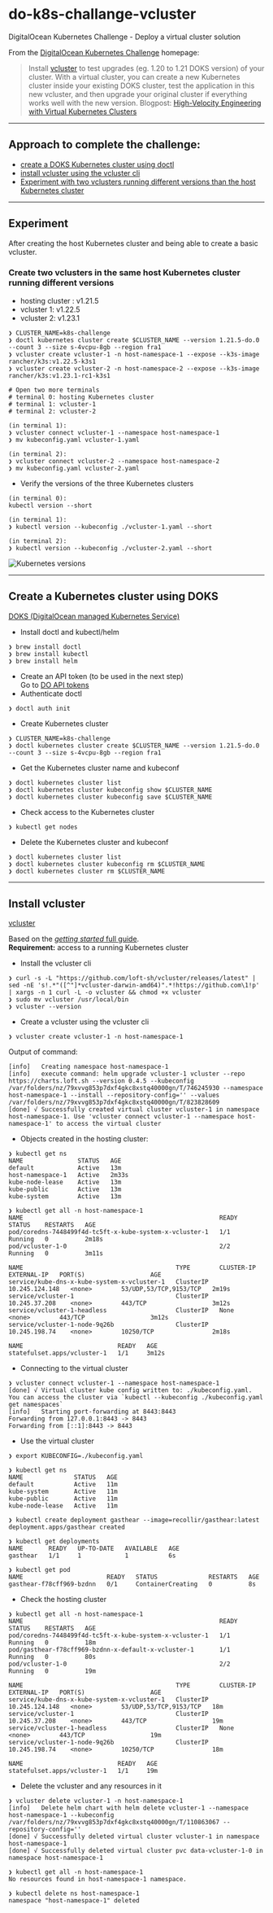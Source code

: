 # do-k8s-challange-vcluster
DigitalOcean Kubernetes Challenge - Deploy a virtual cluster solution

From the [DigitalOcean Kubernetes Challenge](https://www.digitalocean.com/community/pages/kubernetes-challenge) homepage:

> Install [vcluster](https://www.vcluster.com/) to test upgrades (eg. 1.20 to 1.21 DOKS version) of your cluster. With a virtual cluster, you can create a new Kubernetes cluster inside your existing DOKS cluster, test the application in this new vcluster, and then upgrade your original cluster if everything works well with the new version. Blogpost: [High-Velocity Engineering with Virtual Kubernetes Clusters](https://loft-sh.medium.com/high-velocity-engineering-with-virtual-kubernetes-clusters-7df929ac6d0a)

---

## Approach to complete the challenge:

- [create a DOKS Kubernetes cluster using doctl](#create-a-kubernetes-cluster-using-doks)
- [install vcluster using the vcluster cli](#install-vcluster)
- [Experiment with two vclusters running different versions than the host Kubernetes cluster](#experiment)

---

## Experiment

After creating the host Kubernetes cluster and being able to create a basic vcluster.

### Create two vclusters in the same host Kubernetes cluster running different versions  
- hosting cluster : v1.21.5
- vcluster 1: v1.22.5
- vcluster 2: v1.23.1

```
❯ CLUSTER_NAME=k8s-challenge
❯ doctl kubernetes cluster create $CLUSTER_NAME --version 1.21.5-do.0 --count 3 --size s-4vcpu-8gb --region fra1
❯ vcluster create vcluster-1 -n host-namespace-1 --expose --k3s-image rancher/k3s:v1.22.5-k3s1
❯ vcluster create vcluster-2 -n host-namespace-2 --expose --k3s-image rancher/k3s:v1.23.1-rc1-k3s1

# Open two more terminals
# terminal 0: hosting Kubernetes cluster
# terminal 1: vcluster-1
# terminal 2: vcluster-2

(in terminal 1):
❯ vcluster connect vcluster-1 --namespace host-namespace-1
❯ mv kubeconfig.yaml vcluster-1.yaml

(in terminal 2):
❯ vcluster connect vcluster-2 --namespace host-namespace-2
❯ mv kubeconfig.yaml vcluster-2.yaml
```

- Verify the versions of the three Kubernetes clusters
```
(in terminal 0):
kubectl version --short

(in terminal 1):
❯ kubectl version --kubeconfig ./vcluster-1.yaml --short

(in terminal 2):
❯ kubectl version --kubeconfig ./vcluster-2.yaml --short
```

![Kubernetes versions](screenshot1.png)

---

## Create a Kubernetes cluster using DOKS
[DOKS (DigitalOcean managed Kubernetes Service)](https://www.digitalocean.com/products/kubernetes/)

- Install doctl and kubectl/helm
```
❯ brew install doctl
❯ brew install kubectl
❯ brew install helm
```
- Create an API token (to be used in the next step)  
Go to [DO API tokens](https://cloud.digitalocean.com/account/api/tokens)
- Authenticate doctl
```
❯ doctl auth init
```
- Create Kubernetes cluster
```
❯ CLUSTER_NAME=k8s-challenge
❯ doctl kubernetes cluster create $CLUSTER_NAME --version 1.21.5-do.0 --count 3 --size s-4vcpu-8gb --region fra1
```
- Get the Kubernetes cluster name and kubeconf
```
❯ doctl kubernetes cluster list
❯ doctl kubernetes cluster kubeconfig show $CLUSTER_NAME
❯ doctl kubernetes cluster kubeconfig save $CLUSTER_NAME
```
- Check access to the Kubernetes cluster
```
❯ kubectl get nodes
```
- Delete the Kubernetes cluster and kubeconf
```
❯ doctl kubernetes cluster list
❯ doctl kubernetes cluster kubeconfig rm $CLUSTER_NAME
❯ doctl kubernetes cluster rm $CLUSTER_NAME
```

---

## Install vcluster
[vcluster](https://www.vcluster.com)

Based on the [_getting started_ full guide](https://www.vcluster.com/docs/getting-started/setup).  
**Requirement:** access to a running Kubernetes cluster
- Install the vcluster cli
```
❯ curl -s -L "https://github.com/loft-sh/vcluster/releases/latest" | sed -nE 's!.*"([^"]*vcluster-darwin-amd64)".*!https://github.com\1!p' | xargs -n 1 curl -L -o vcluster && chmod +x vcluster
❯ sudo mv vcluster /usr/local/bin
❯ vcluster --version
```
- Create a vcluster using the vcluster cli
```
❯ vcluster create vcluster-1 -n host-namespace-1
```
Output of command:
```
[info]   Creating namespace host-namespace-1
[info]   execute command: helm upgrade vcluster-1 vcluster --repo https://charts.loft.sh --version 0.4.5 --kubeconfig /var/folders/nz/79xvvg853p7dxf4gkc8xstq40000gn/T/746245930 --namespace host-namespace-1 --install --repository-config='' --values /var/folders/nz/79xvvg853p7dxf4gkc8xstq40000gn/T/823828609
[done] √ Successfully created virtual cluster vcluster-1 in namespace host-namespace-1. Use 'vcluster connect vcluster-1 --namespace host-namespace-1' to access the virtual cluster
```
- Objects created in the hosting cluster:
```
❯ kubectl get ns
NAME               STATUS   AGE
default            Active   13m
host-namespace-1   Active   2m33s
kube-node-lease    Active   13m
kube-public        Active   13m
kube-system        Active   13m

❯ kubectl get all -n host-namespace-1
NAME                                                      READY   STATUS    RESTARTS   AGE
pod/coredns-7448499f4d-tc5ft-x-kube-system-x-vcluster-1   1/1     Running   0          2m18s
pod/vcluster-1-0                                          2/2     Running   0          3m11s

NAME                                          TYPE        CLUSTER-IP       EXTERNAL-IP   PORT(S)                  AGE
service/kube-dns-x-kube-system-x-vcluster-1   ClusterIP   10.245.124.148   <none>        53/UDP,53/TCP,9153/TCP   2m19s
service/vcluster-1                            ClusterIP   10.245.37.208    <none>        443/TCP                  3m12s
service/vcluster-1-headless                   ClusterIP   None             <none>        443/TCP                  3m12s
service/vcluster-1-node-9q26b                 ClusterIP   10.245.198.74    <none>        10250/TCP                2m18s

NAME                          READY   AGE
statefulset.apps/vcluster-1   1/1     3m12s
```
- Connecting to the virtual cluster
```
❯ vcluster connect vcluster-1 --namespace host-namespace-1
[done] √ Virtual cluster kube config written to: ./kubeconfig.yaml. You can access the cluster via `kubectl --kubeconfig ./kubeconfig.yaml get namespaces`
[info]   Starting port-forwarding at 8443:8443
Forwarding from 127.0.0.1:8443 -> 8443
Forwarding from [::1]:8443 -> 8443
```
- Use the virtual cluster
```
❯ export KUBECONFIG=./kubeconfig.yaml

❯ kubectl get ns
NAME              STATUS   AGE
default           Active   11m
kube-system       Active   11m
kube-public       Active   11m
kube-node-lease   Active   11m

❯ kubectl create deployment gasthear --image=recollir/gasthear:latest
deployment.apps/gasthear created

❯ kubectl get deployments
NAME       READY   UP-TO-DATE   AVAILABLE   AGE
gasthear   1/1     1            1           6s

❯ kubectl get pod
NAME                       READY   STATUS              RESTARTS   AGE
gasthear-f78cff969-bzdnn   0/1     ContainerCreating   0          8s
```
- Check the hosting cluster
```
❯ kubectl get all -n host-namespace-1
NAME                                                      READY   STATUS    RESTARTS   AGE
pod/coredns-7448499f4d-tc5ft-x-kube-system-x-vcluster-1   1/1     Running   0          18m
pod/gasthear-f78cff969-bzdnn-x-default-x-vcluster-1       1/1     Running   0          80s
pod/vcluster-1-0                                          2/2     Running   0          19m

NAME                                          TYPE        CLUSTER-IP       EXTERNAL-IP   PORT(S)                  AGE
service/kube-dns-x-kube-system-x-vcluster-1   ClusterIP   10.245.124.148   <none>        53/UDP,53/TCP,9153/TCP   18m
service/vcluster-1                            ClusterIP   10.245.37.208    <none>        443/TCP                  19m
service/vcluster-1-headless                   ClusterIP   None             <none>        443/TCP                  19m
service/vcluster-1-node-9q26b                 ClusterIP   10.245.198.74    <none>        10250/TCP                18m

NAME                          READY   AGE
statefulset.apps/vcluster-1   1/1     19m
```
- Delete the vcluster and any resources in it
```
❯ vcluster delete vcluster-1 -n host-namespace-1
[info]   Delete helm chart with helm delete vcluster-1 --namespace host-namespace-1 --kubeconfig /var/folders/nz/79xvvg853p7dxf4gkc8xstq40000gn/T/110863067 --repository-config=''
[done] √ Successfully deleted virtual cluster vcluster-1 in namespace host-namespace-1
[done] √ Successfully deleted virtual cluster pvc data-vcluster-1-0 in namespace host-namespace-1

❯ kubectl get all -n host-namespace-1
No resources found in host-namespace-1 namespace.

❯ kubectl delete ns host-namespace-1
namespace "host-namespace-1" deleted
```
